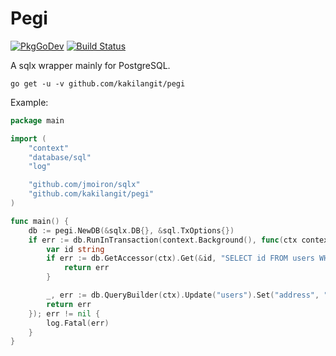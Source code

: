 # Pegi

[![PkgGoDev](https://pkg.go.dev/badge/github.com/kakilangit/pegi)](https://pkg.go.dev/github.com/kakilangit/pegi)
[![Build Status](https://travis-ci.org/kakilangit/pegi.svg?branch=main)](https://travis-ci.org/kakilangit/pegi)


A sqlx wrapper mainly for PostgreSQL.

```shell 
go get -u -v github.com/kakilangit/pegi
```

Example:

```go
package main

import (
	"context"
	"database/sql"
	"log"

	"github.com/jmoiron/sqlx"
	"github.com/kakilangit/pegi"
)

func main() {
	db := pegi.NewDB(&sqlx.DB{}, &sql.TxOptions{})
	if err := db.RunInTransaction(context.Background(), func(ctx context.Context) error {
		var id string
		if err := db.GetAccessor(ctx).Get(&id, "SELECT id FROM users WHERE name = ?", "name"); err != nil {
			return err
		}

		_, err := db.QueryBuilder(ctx).Update("users").Set("address", "new address").Where("id = ?", id).Exec()
		return err
	}); err != nil {
		log.Fatal(err)
	}
}


```